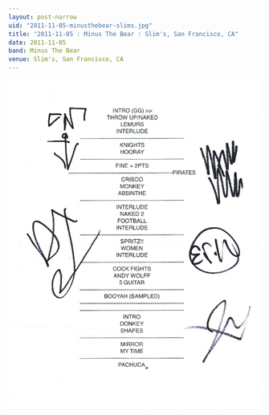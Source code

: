 ```yaml
---
layout: post-narrow
uid: "2011-11-05-minusthebear-slims.jpg"
title: "2011-11-05 : Minus The Bear : Slim's, San Francisco, CA"
date: 2011-11-05
band: Minus The Bear
venue: Slim's, San Francisco, CA
---
```


<div class="showcase">
  <img src="/img/2011/11/20111105-MinusTheBear-Slims.jpg" alt="2011-11-05-minusthebear-slims.jpg">
</div>
